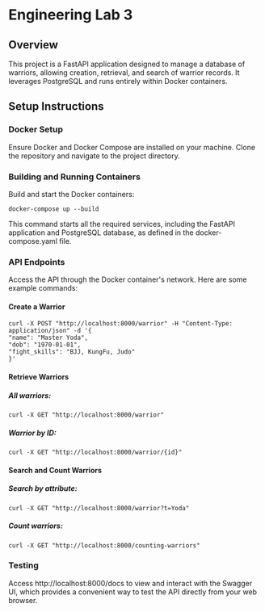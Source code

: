 # Engineering Lab 3

## Overview

This project is a FastAPI application designed to manage a database of warriors, 
allowing creation, retrieval, and search of warrior records. It leverages PostgreSQL 
and runs entirely within Docker containers.

## Setup Instructions

### Docker Setup
Ensure Docker and Docker Compose are installed on your machine. 
Clone the repository and navigate to the project directory.

### Building and Running Containers
Build and start the Docker containers:

```
docker-compose up --build
```

This command starts all the required services, including the FastAPI application 
and PostgreSQL database, as defined in the docker-compose.yaml file.

### API Endpoints

Access the API through the Docker container's network. Here are some example commands:

#### Create a Warrior

```
curl -X POST "http://localhost:8000/warrior" -H "Content-Type: application/json" -d '{
"name": "Master Yoda",
"dob": "1970-01-01",
"fight_skills": "BJJ, KungFu, Judo"
}'
```

#### Retrieve Warriors

##### All warriors:

```
curl -X GET "http://localhost:8000/warrior"
```

##### Warrior by ID:

```
curl -X GET "http://localhost:8000/warrior/{id}"
```

#### Search and Count Warriors

##### Search by attribute:

```
curl -X GET "http://localhost:8000/warrior?t=Yoda"
```

##### Count warriors:

```
curl -X GET "http://localhost:8000/counting-warriors"
```

### Testing

Access http://localhost:8000/docs to view and interact with the Swagger UI, which provides
a convenient way to test the API directly from your web browser.


